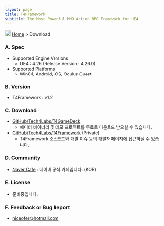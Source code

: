 ```yaml
---
layout: page
title: T4Framework
subtitle: The Most Powerful MMO Action RPG Framework for UE4
---
```

<img src="https://tech4labs.com/img/Folders2.png" width="18px" height="18px"> [Home](https://tech4labs.com/index) > Download

### A. Spec

- Supported Engine Versions
  - UE4 : 4.26 (Release Version : 4.26.0)
- Supported Platforms
  - Win64, Android, iOS, Oculus Quest

### B. Version

- T4Framework : v1.2

### C. Download

- [GitHub/Tech4Labs/T4GameDeck](https://github.com/Tech4Labs/T4GameDeck)
  - 에디터 바이너리 및 데모 프로젝트를 무료로 다운로드 받으실 수 있습니다.
- [GitHub/Tech4Labs/T4Framework](https://github.com/Tech4Labs/T4Framework) (Private)
  - T4Framework 소스코드와 개발 이슈 등의 개발자 페이지에 접근하실 수 있습니다.

### D. Community

- [Naver Cafe](https://cafe.naver.com/t4framework) : 네이버 공식 카페입니다. (KOR)

### E. License

- 준비중입니다.

### F. Feedback or Bug Report

- <niceofer@hotmail.com>
